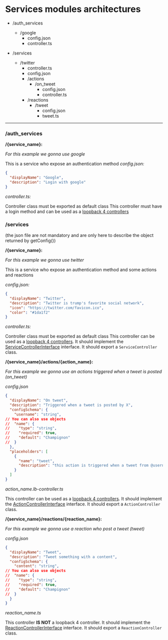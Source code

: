 # Services modules architectures

* /auth_services
    * /google
        * config.json
        * controller.ts

* /services
    * /twitter
        * controller.ts
        * config.json
        * /actions
            * /on_tweet
                * config.json
                * controller.ts
        * /reactions
            * /tweet
                * config.json
                * tweet.ts
---
                
### /auth_services

**/{service_name}:**

*For this example we gonna use google*

This is a service who expose an authentication method
*config.json:* 

```json
{
  "displayName": "Google",
  "description": "Login with google"
}
```

*controller.ts:*

Controller class must be exported as default class
This controller must have a login method and can be used as a [loopback 4 controllers](https://loopback.io/doc/en/lb4/Controllers.html)

### /services

(the json file are not mandatory and are only here to describe the object returned by getConfig())

**/{service_name}:**

*For this example we gonna use twitter*

This is a service who expose an authentication method and some actions and reactions

*config.json:*
```json
{
  "displayName": "Twitter",
  "description": "Twitter is trump's favorite social network",
  "icon": "https://twitter.com/favicon.ico",
  "color": "#1da1f2"
}
```

*controller.ts:*

Controller class must be exported as default class
This controller can be used as a [loopback 4 controllers](https://loopback.io/doc/en/lb4/Controllers.html).
It should implement the [ServiceControllerInterface](../../server/src/services-interfaces.ts) interface.
It should export a `ServiceController` class.

**/{service_name}/actions/{action_name}:**

*For this example we gonna use an actions triggered when a tweet is posted (on_tweet)*

*config.json*

```json
{
  "displayName": "On tweet",
  "description": "Triggered when a tweet is posted by X",
  "configSchema": {
    "username": "string",
// You can also use objects
//  "name": {
//    "type": "string",
//    "required": true,
//    "default": "Champignon"
//  }
  },
  "placeholders": [
    {
      "name": "tweet",
      "description": "this action is triggered when a tweet from @username is published"
    }
  ]
}
```

*action_name.lb-controller.ts*

This controller can be used as a [loopback 4 controllers](https://loopback.io/doc/en/lb4/Controllers.html).
It should implement the [ActionControllerInterface](../../server/src/services-interfaces.ts) interface.
It should export a `ActionController` class.

**/{service_name}/reactions/{reaction_name}:**

*For this example we gonna use a reaction who post a tweet (tweet)*

*config.json*

```json
{
  "displayName": "Tweet",
  "description": "Tweet something with a content",
  "configSchema": {
    "content": "string",
// You can also use objects
//  "name": {
//    "type": "string",
//    "required": true,
//    "default": "Champignon"
//  }
  }
}
```

*reaction_name.ts*

This controller **IS NOT** a loopback 4 controller.
It should implement the [ReactionControllerInterface](../../server/src/services-interfaces.ts) interface.
It should export a `ReactionController` class.
